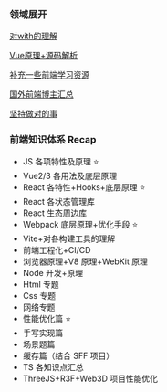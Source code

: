 ### 领域展开

[对with的理解](https://github.com/Fzgt/blog/issues/5)

[Vue原理+源码解析](https://github.com/Fzgt/blog/issues/4)

[补充一些前端学习资源](https://github.com/Fzgt/blog/issues/2)

[国外前端博主汇总](https://github.com/Fzgt/blog/issues/3)

[坚持做对的事](https://github.com/Fzgt/blog/issues/3)

### 前端知识体系 Recap

- JS 各项特性及原理 ⭐️
- Vue2/3 各用法及底层原理
- React 各特性+Hooks+底层原理 ⭐️
- React 各状态管理库
- React 生态周边库
- Webpack 底层原理+优化手段 ⭐️
- Vite+对各构建工具的理解
- 前端工程化+CI/CD
- 浏览器原理+V8 原理+WebKit 原理
- Node 开发+原理
- Html 专题
- Css 专题
- 网络专题
- 性能优化篇 ⭐️
- 手写实现篇
- 场景题篇
- 缓存篇（结合 SFF 项目）
- TS 各知识点汇总
- ThreeJS+R3F+Web3D 项目性能优化
